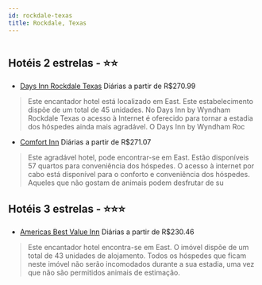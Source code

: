 ```yaml
---
id: rockdale-texas
title: Rockdale, Texas
---
```


<center><img src="https://photos.hotelbeds.com/giata/17/170831/170831a_hb_a_001.jpg" alt="" /></center>


## Hotéis 2 estrelas - ⭐️⭐️

-    [Days Inn Rockdale Texas](https://www.hurb.com/hoteis/rockdale/days-inn-rockdale-texas-JNP-JP847370?cmp=18055) Diárias a partir de R$270.99
   > Este encantador hotel está localizado em East. Este estabelecimento dispõe de um total de 45 unidades. No Days Inn by Wyndham Rockdale Texas o acesso à Internet é oferecido para tornar a estadia dos hóspedes ainda mais agradável. O Days Inn by Wyndham Roc
-    [Comfort Inn](https://www.hurb.com/hoteis/rockdale/comfort-inn-JNP-JP315094?cmp=18055) Diárias a partir de R$271.07
   > Este agradável hotel, pode encontrar-se em East. Estão disponíveis 57 quartos para conveniência dos hóspedes. O acesso à internet por cabo está disponível para o conforto e conveniência dos hóspedes. Aqueles que não gostam de animais podem desfrutar de su

## Hotéis 3 estrelas - ⭐️⭐️⭐️

-    [Americas Best Value Inn](https://www.hurb.com/hoteis/rockdale/americas-best-value-inn-JNP-JP843401?cmp=18055) Diárias a partir de R$230.46
   > Este encantador hotel encontra-se em East. O imóvel dispõe de um total de 43 unidades de alojamento. Todos os hóspedes que ficam neste imóvel não serão incomodados durante a sua estadia, uma vez que não são permitidos animais de estimação. 
